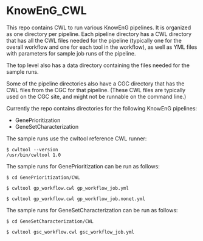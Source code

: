 # KnowEnG_CWL

This repo contains CWL to run various KnowEnG pipelines.  It is
organized as one directory per pipeline.  Each pipeline directory has
a CWL directory that has all the CWL files needed for the pipeline
(typically one for the overall workflow and one for each tool in the
workflow), as well as YML files with parameters for sample job runs
of the pipeline.

The top level also has a data directory containing the files needed
for the sample runs.

Some of the pipeline directories also have a CGC directory that has
the CWL files from the CGC for that pipeline.  (These CWL files are
typically used on the CGC site, and might not be runnable on the
command line.)

Currently the repo contains directories for the following KnowEnG
pipelines:

  * GenePrioritization
  * GeneSetCharacterization

The sample runs use the cwltool reference CWL runner:

```
$ cwltool --version
/usr/bin/cwltool 1.0
```

The sample runs for GenePrioritization can be run as follows:

```
$ cd GenePrioritization/CWL
```

```
$ cwltool gp_workflow.cwl gp_workflow_job.yml 
```

```
$ cwltool gp_workflow.cwl gp_workflow_job.nonet.yml 
```

The sample runs for GeneSetCharacterization can be run as follows:

```
$ cd GeneSetCharacterization/CWL
```

```
$ cwltool gsc_workflow.cwl gsc_workflow_job.yml 
```
